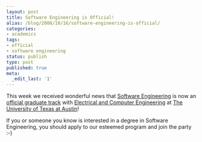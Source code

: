 ```yaml
---
layout: post
title: Software Engineering is Official!
alias: /blog/2008/10/16/software-engineering-is-official/
categories:
- academics
tags:
- official
- software engineering
status: publish
type: post
published: true
meta:
  _edit_last: '1'
---
```

This week we received wonderful news that <a title="Official SE page at UT" href="https://www.edge.utexas.edu/se/" target="_blank">Software Engineering</a> is now an <a title="UT ECE Software Engineering" href="https://www.ece.utexas.edu/grad/tracks/15/" target="_blank">official graduate track</a> with <a title="UT ECE" href="https://www.ece.utexas.edu/" target="_blank">Electrical and Computer Engineering</a> at <a title="UT Austin" href="https://www.utexas.edu/" target="_blank">The University of Texas at Austin</a>!

If you or someone you know is interested in a degree in Software Engineering, you should apply to our esteemed program and join the party :-)
